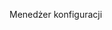 <Token xmlns:xlink="http://www.w3.org/1999/xlink">Menedżer konfiguracji</Token>

<!--HONumber=May16_HO1-->


